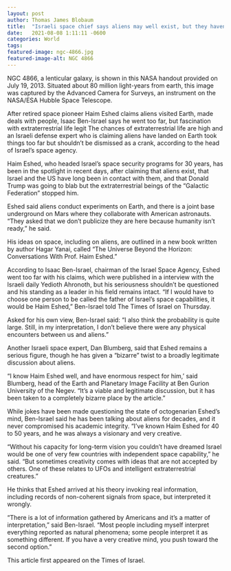 ```yaml
---
layout: post 
author: Thomas James Blobaum 
title:  "Israeli space chief says aliens may well exist, but they haven’t met humans"
date:   2021-08-08 1:11:11 -0600
categories: World
tags: 
featured-image: ngc-4866.jpg
featured-image-alt: NGC 4866
---
```

NGC 4866, a lenticular galaxy, is shown in this NASA handout provided on July 19, 2013. Situated about 80 million light-years from earth, this image was captured by the Advanced Camera for Surveys, an instrument on the NASA/ESA Hubble Space Telescope. 

After retired space pioneer Haim Eshed claims aliens visited Earth, made deals with people, Isaac Ben-Israel says he went too far, but fascination with extraterrestrial life legit
The chances of extraterrestrial life are high and an Israeli defense expert who is claiming aliens have landed on Earth took things too far but shouldn’t be dismissed as a crank, according to the head of Israel’s space agency.

Haim Eshed, who headed Israel’s space security programs for 30 years, has been in the spotlight in recent days, after claiming that aliens exist, that Israel and the US have long been in contact with them, and that Donald Trump was going to blab but the extraterrestrial beings of the “Galactic Federation” stopped him.

Eshed said aliens conduct experiments on Earth, and there is a joint base underground on Mars where they collaborate with American astronauts. “They asked that we don’t publicize they are here because humanity isn’t ready,” he said.

His ideas on space, including on aliens, are outlined in a new book written by author Hagar Yanai, called “The Universe Beyond the Horizon: Conversations With Prof. Haim Eshed.”

According to Isaac Ben-Israel, chairman of the Israel Space Agency, Eshed went too far with his claims, which were published in a interview with the Israeli daily Yedioth Ahronoth, but his seriousness shouldn’t be questioned and his standing as a leader in his field remains intact. “If I would have to choose one person to be called the father of Israel’s space capabilities, it would be Haim Eshed,” Ben-Israel told The Times of Israel on Thursday.

Asked for his own view, Ben-Israel said: “I also think the probability is quite large. Still, in my interpretation, I don’t believe there were any physical encounters between us and aliens.”

Another Israeli space expert, Dan Blumberg, said that Eshed remains a serious figure, though he has given a “bizarre” twist to a broadly legitimate discussion about aliens.

“I know Haim Eshed well, and have enormous respect for him,’ said Blumberg, head of the Earth and Planetary Image Facility at Ben Gurion University of the Negev. “It’s a viable and legitimate discussion, but it has been taken to a completely bizarre place by the article.”

While jokes have been made questioning the state of octogenarian Eshed’s mind, Ben-Israel said he has been talking about aliens for decades, and it never compromised his academic integrity. “I’ve known Haim Eshed for 40 to 50 years, and he was always a visionary and very creative.

“Without his capacity for long-term vision you couldn’t have dreamed Israel would be one of very few countries with independent space capability,” he said. “But sometimes creativity comes with ideas that are not accepted by others. One of these relates to UFOs and intelligent extraterrestrial creatures.”

He thinks that Eshed arrived at his theory invoking real information, including records of non-coherent signals from space, but interpreted it wrongly.

“There is a lot of information gathered by Americans and it’s a matter of interpretation,” said Ben-Israel. “Most people including myself interpret everything reported as natural phenomena; some people interpret it as something different. If you have a very creative mind, you push toward the second option.”

This article first appeared on the Times of Israel.  

<a href="https://www.timesofisrael.com/israeli-space-chief-says-aliens-may-well-exist-but-they-havent-met-humans/" data-iframely-url></a>
